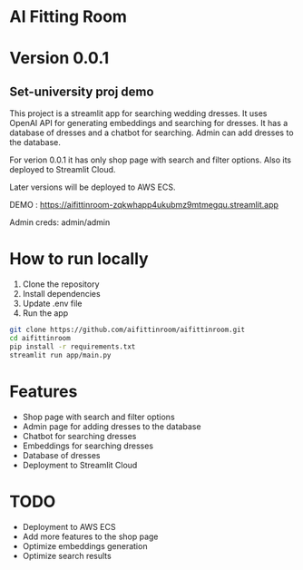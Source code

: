 # AI Fitting Room
# Version 0.0.1
## Set-university proj demo

This project is a streamlit app for searching wedding dresses. It uses OpenAI API for generating embeddings and searching for dresses. It has a database of dresses and a chatbot for searching. Admin can add dresses to the database.

For verion 0.0.1 it has only shop page with search and filter options. Also its deployed to Streamlit Cloud.

Later versions will be deployed to AWS ECS.

DEMO : https://aifittinroom-zqkwhapp4ukubmz9mtmegqu.streamlit.app

Admin creds: admin/admin


# How to run locally

1. Clone the repository
2. Install dependencies
3. Update .env file
3. Run the app

```bash
git clone https://github.com/aifittinroom/aifittinroom.git
cd aifittinroom
pip install -r requirements.txt
streamlit run app/main.py
```

# Features

- Shop page with search and filter options
- Admin page for adding dresses to the database
- Chatbot for searching dresses
- Embeddings for searching dresses
- Database of dresses
- Deployment to Streamlit Cloud

# TODO
- Deployment to AWS ECS
- Add more features to the shop page
- Optimize embeddings generation
- Optimize search results
